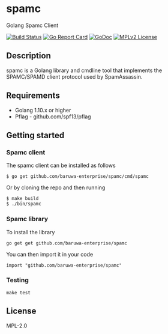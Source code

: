 # spamc

Golang Spamc Client

[![Build Status](https://travis-ci.org/baruwa-enterprise/spamc.svg?branch=master)](https://travis-ci.org/baruwa-enterprise/spamc)
[![Go Report Card](https://goreportcard.com/badge/github.com/baruwa-enterprise/spamc)](https://goreportcard.com/report/github.com/baruwa-enterprise/spamc)
[![GoDoc](https://godoc.org/github.com/baruwa-enterprise/spamc?status.svg)](https://godoc.org/github.com/baruwa-enterprise/spamc)
[![MPLv2 License](https://img.shields.io/badge/license-MPLv2-blue.svg?style=flat-square)](https://www.mozilla.org/MPL/2.0/)

## Description

spamc is a Golang library and cmdline tool that implements the
SPAMC/SPAMD client protocol used by SpamAssassin.

## Requirements

* Golang 1.10.x or higher
* Pflag - github.com/spf13/pflag

## Getting started

### Spamc client

The spamc client can be installed as follows

```console
$ go get github.com/baruwa-enterprise/spamc/cmd/spamc
```

Or by cloning the repo and then running

```console
$ make build
$ ./bin/spamc
```

### Spamc library

To install the library

```console
go get get github.com/baruwa-enterprise/spamc
```

You can then import it in your code

```golang
import "github.com/baruwa-enterprise/spamc"
```

### Testing

``make test``

## License

MPL-2.0